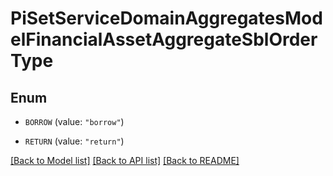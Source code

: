 # PiSetServiceDomainAggregatesModelFinancialAssetAggregateSblOrderType

## Enum


* `BORROW` (value: `"borrow"`)

* `RETURN` (value: `"return"`)


[[Back to Model list]](../README.md#documentation-for-models) [[Back to API list]](../README.md#documentation-for-api-endpoints) [[Back to README]](../README.md)


